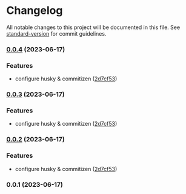 # Changelog

All notable changes to this project will be documented in this file. See [standard-version](https://github.com/conventional-changelog/standard-version) for commit guidelines.

### [0.0.4](https://github.com/adamcharusta/react-tree-connect/compare/v0.0.1...v0.0.4) (2023-06-17)


### Features

* configure husky & commitizen ([2d7cf53](https://github.com/adamcharusta/react-tree-connect/commit/2d7cf53bf3815b10b85787d6a5ed6760b266a986))

### [0.0.3](https://github.com/adamcharusta/react-tree-connect/compare/v0.0.1...v0.0.3) (2023-06-17)

### Features

- configure husky & commitizen ([2d7cf53](https://github.com/adamcharusta/react-tree-connect/commit/2d7cf53bf3815b10b85787d6a5ed6760b266a986))

### [0.0.2](https://github.com/adamcharusta/react-tree-connect/compare/v0.0.1...v0.0.2) (2023-06-17)

### Features

- configure husky & commitizen ([2d7cf53](https://github.com/adamcharusta/react-tree-connect/commit/2d7cf53bf3815b10b85787d6a5ed6760b266a986))

### 0.0.1 (2023-06-17)
